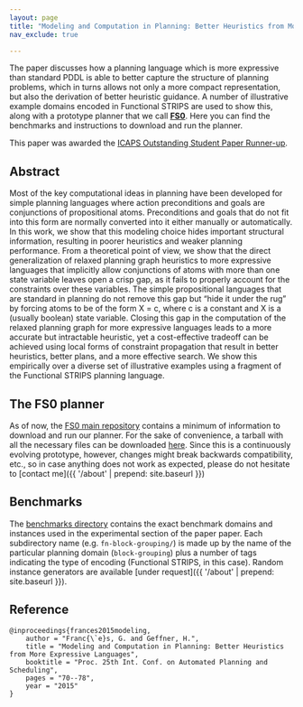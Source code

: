 ```yaml
---
layout: page
title: "Modeling and Computation in Planning: Better Heuristics from More Expressive Languages (ICAPS 2015)"
nav_exclude: true

---
```



The paper discusses how a planning language which is more expressive than standard PDDL is able to better capture
 the structure of planning problems, which in turns allows not only a more compact representation,
 but also the derivation of better heuristic guidance. A number of illustrative example domains encoded in
 Functional STRIPS are used to show this, along with a prototype planner that we call [**FS0**]({{site.urls.fs}}).
 Here you can find the benchmarks and instructions to download and run the planner.

 This paper was awarded the
 [ICAPS Outstanding Student Paper Runner-up](http://icaps15.icaps-conference.org/technical/papers.html).

## Abstract

Most of the key computational ideas in planning have been
developed for simple planning languages where action preconditions and goals are conjunctions of propositional atoms.
Preconditions and goals that do not fit into this form are
normally converted into it either manually or automatically. In
this work, we show that this modeling choice hides important structural information, resulting in poorer heuristics and
weaker planning performance. From a theoretical point of view, we show that the direct generalization of relaxed
planning graph heuristics to more expressive languages that implicitly allow conjunctions of atoms
with more than one state variable leaves open a crisp gap, as it fails to properly account
for the constraints over these variables. The simple propositional languages that are standard in planning do not remove
this gap but “hide it under the rug” by forcing atoms to be of the form X = c, where c is a constant and X is a
(usually boolean) state variable. Closing this gap in the computation of the relaxed planning graph
for more expressive languages leads to a more accurate but intractable heuristic, yet a cost-effective tradeoff
can be achieved using local forms of constraint propagation that result in better heuristics, better
plans, and a more effective search. We show this empirically over a diverse set of illustrative examples
using a fragment of the Functional STRIPS planning language.

## The FS0 planner
As of now, the [FS0 main repository]({{site.urls.fs}}) contains a minimum of information to download and run our planner.
For the sake of convenience, a tarball with all the necessary files can be downloaded
 [here](fs0-planner.tgz).
 Since this is a continuously evolving prototype, however, changes might break backwards compatibility, etc.,
 so in case anything does not work as expected, please do not hesitate to
 [contact me]({{ '/about' | prepend: site.baseurl }})


## Benchmarks
The [benchmarks directory](https://github.com/gfrances/pubs/tree/gh-pages/2015-icaps-better-heuristics-more-expressive-languages/benchmarks)
contains the exact benchmark domains and instances used in the experimental section of the paper paper.
Each subdirectory name (e.g. `fn-block-grouping/`)
is made up by the name of the particular planning domain (`block-grouping`) plus a number of tags
indicating the type of encoding (Functional STRIPS, in this case).
Random instance generators are available [under request]({{ '/about' | prepend: site.baseurl }}).

## Reference

	@inproceedings{frances2015modeling,
		author = "Franc{\`e}s, G. and Geffner, H.",
		title = "Modeling and Computation in Planning: Better Heuristics from More Expressive Languages",
		booktitle = "Proc. 25th Int. Conf. on Automated Planning and Scheduling",
		pages = "70--78",
		year = "2015"
	}
